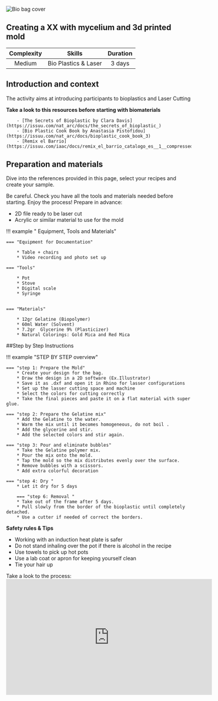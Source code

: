 ![Bio bag cover](<../images/plastic bag cover.png>)
## Creating a XX with mycelium and 3d printed mold
<!--- update the following link with a picture - banner type 
![Learning paths](../../../../imgs/00_WP2/curiosity/iaac/alginate-landscape.png){width=500} ---> 

| Complexity | Skills |  Duration |   
| :---:| :---------: | :---: | 
| Medium | Bio Plastics & Laser |3 days |

## Introduction and context
The activity aims at introducing participants to bioplastics and Laser Cutting

<!--- 
Update with your audio file
<audio controls>
    <source src="files/sample-audio.mp3" type="audio/mpeg">
    Your browser does not support the audio element.
</audio> download the audiofile here: imgs/00_WP2/audio/ --->


<!--- **Target audience and context of use**  
Comming Soon
Creatives and professionals, such as producers, designers, architects, biologists,  SMEs, and companies with interest in sustainability and alternative innovative biobased materials. Take a look at the Rotation station workshop if you wanna run a biomaterial demonstration    --->

**Take a look to this resources before starting with biomaterials**

        - [The Secrets of Bioplastic by Clara Davis](https://issuu.com/nat_arc/docs/the_secrets_of_bioplastic_)
        - [Bio Plastic Cook Book by Anastasia Pistofidou](https://issuu.com/nat_arc/docs/bioplastic_cook_book_3)
        - [Remix el Barrio](https://issuu.com/iaac/docs/remix_el_barrio_catalogo_es__1__compressed)

## Preparation and materials
Dive into the references provided in this page, select your recipes and create your sample. 

Be careful. Check you have all the tools and materials needed before starting. Enjoy the process! 
Prepare in advance:
- 2D file ready to be laser cut
- Acrylic or similar material to use for the mold 




!!! example " Equipment, Tools and Materials"

	=== "Equipment for Documentation"

        * Table + chairs
        * Video recording and photo set up

	=== "Tools"
        	  
        * Pot 
        * Stove
        * Digital scale
        * Syringe


	=== "Materials"
       
        * 12gr Gelatine (Biopolymer)
        * 60ml Water (Solvent)
        * 7.2gr  Glycerine 9% (Plasticizer)
        * Natural Colorings: Gold Mica and Red Mica 


##Step by Step Instructions

!!! example "STEP BY STEP overview"

    === "step 1: Prepare the Mold"
        * Create your design for the bag. 
        * Draw the design in a 2D software (Ex.Illustrator)
        * Save it as .dxf and open it in Rhino for lasser configurations 
        * Set up the lasser cutting space and machine 
        * Select the colors for cutting correctly 
        * Take the final pieces and paste it on a flat material with super glue. 

	=== "step 2: Prepare the Gelatine mix"
        * Add the Gelatine to the water.
        * Warm the mix until it becomes homogeneous, do not boil .
        * Add the glycerine and stir.
        * Add the selected colors and stir again.

	=== "step 3: Pour and eliminate bubbles"
        * Take the Gelatine polymer mix. 
        * Pour the mix onto the mold.
        * Tap the mold so the mix distributes evenly over the surface.
        * Remove bubbles with a scissors. 
        * Add extra colorful decoration 

	=== "step 4: Dry "
        * Let it dry for 5 days

        === "step 6: Removal "
        * Take out of the frame after 5 days.
        * Pull slowly from the border of the bioplastic until completely detached.
        * Use a cutter if needed of correct the borders.


**Safety rules & Tips**  

-  Working with an induction heat plate is safer  
- Do not stand inhaling over the pot if there is alcohol in the recipe  
- Use towels to pick up hot pots  
- Use a lab coat or apron for keeping yourself clean  
- Tie your hair up  

Take a look to the process: <iframe width="560" height="315" src="https://www.youtube.com/embed/J5LSycq1j4I?si=DYsmAep7_IFKdJaG" title="YouTube video player" frameborder="0" allow="accelerometer; autoplay; clipboard-write; encrypted-media; gyroscope; picture-in-picture; web-share" allowfullscreen></iframe>





